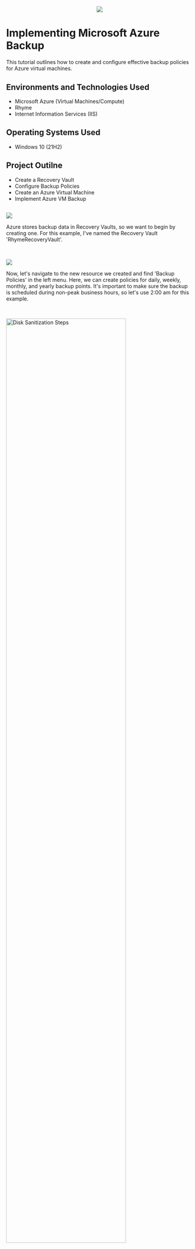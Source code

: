 # 
<p align="center">
<img src="https://cdn-dhhph.nitrocdn.com/YwrWfrMMnPrQoiMcCnngShsqFHLItupA/assets/images/optimized/rev-63bfebd/wp-content/uploads/2017/06/Azure-Backup.png"/>
</p>

<h1>Implementing Microsoft Azure Backup</h1>
This tutorial outlines how to create and configure effective backup policies for Azure virtual machines.<br />

<h2>Environments and Technologies Used</h2>

- Microsoft Azure (Virtual Machines/Compute)
- Rhyme
- Internet Information Services (IIS)

<h2>Operating Systems Used </h2>

- Windows 10</b> (21H2)

<h2>Project Outilne</h2>

- Create a Recovery Vault
- Configure Backup Policies
- Create an Azure Virtual Machine
- Implement Azure VM Backup

<h2></h2>

<p>
<img src="https://github.com/kyanahenry/azure-backup/assets/137842747/7fe9e5e3-9b77-4229-8075-e6c620473df7"/>
</p>
<p>
Azure stores backup data in Recovery Vaults, so we want to begin by creating one. For this example, I've named the Recovery Vault 'RhymeRecoveryVault'.
</p>
<br />

<p>
<img src="https://github.com/kyanahenry/azure-backup/assets/137842747/8879b9d7-611c-4586-8743-187f0f555bc8"/>
</p>
<p>
Now, let's navigate to the new resource we created and find 'Backup Policies' in the left menu. Here, we can create policies for daily, weekly, monthly, and yearly backup points. It's important to make sure the backup is scheduled during non-peak business hours, so let's use 2:00 am for this example. 
</p>
<br />

<p>
<img src="https://i.imgur.com/DJmEXEB.png" height="80%" width="80%" alt="Disk Sanitization Steps"/>
</p>
<p>
Lorem ipsum dolor sit amet, consectetur adipiscing elit, sed do eiusmod tempor incididunt ut labore et dolore magna aliqua. Ut enim ad minim veniam, quis nostrud exercitation ullamco laboris nisi ut aliquip ex ea commodo consequat. Duis aute irure dolor in reprehenderit in voluptate velit esse cillum dolore eu fugiat nulla pariatur.
</p>
<br />

<p>
<img src="https://i.imgur.com/DJmEXEB.png" height="80%" width="80%" alt="Disk Sanitization Steps"/>
</p>
<p>
Lorem ipsum dolor sit amet, consectetur adipiscing elit, sed do eiusmod tempor incididunt ut labore et dolore magna aliqua. Ut enim ad minim veniam, quis nostrud exercitation ullamco laboris nisi ut aliquip ex ea commodo consequat. Duis aute irure dolor in reprehenderit in voluptate velit esse cillum dolore eu fugiat nulla pariatur.
</p>
<br />
